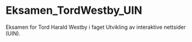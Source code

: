 # Eksamen_TordWestby_UIN
Eksamen for Tord Harald Westby i faget Utvikling av interaktive nettsider (UIN).
